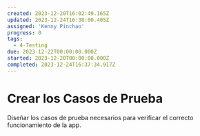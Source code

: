 ```yaml
---
created: 2023-12-20T16:02:49.165Z
updated: 2023-12-24T16:38:00.405Z
assigned: 'Kenny Pinchao'
progress: 0
tags:
  - 4-Testing
due: 2023-12-22T00:00:00.000Z
started: 2023-12-20T00:00:00.000Z
completed: 2023-12-24T16:37:34.917Z
---
```


# Crear los Casos de Prueba

Diseñar los casos de prueba necesarios para verificar el correcto funcionamiento de la app.
